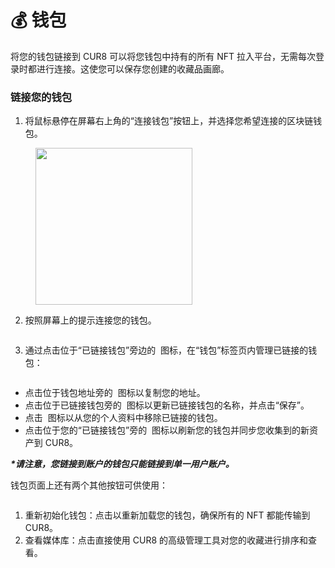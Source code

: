 # 💰 钱包

将您的钱包链接到 CUR8 可以将您钱包中持有的所有 NFT 拉入平台，无需每次登录时都进行连接。这使您可以保存您创建的收藏品画廊。

### 链接您的钱包

1. 将鼠标悬停在屏幕右上角的“连接钱包”按钮上，并选择您希望连接的区块链钱包。

<figure><img src="../../.gitbook/assets/Screenshot 2025-01-03 at 08.19.33.png" alt="" width="251"><figcaption></figcaption></figure>

2. 按照屏幕上的提示连接您的钱包。

<figure><img src="../../.gitbook/assets/Screenshot 2024-07-10 at 08.29.48.png" alt=""><figcaption></figcaption></figure>

3. 通过点击位于“已链接钱包”旁边的 <img src="../../.gitbook/assets/Screenshot 2024-04-11 at 11.50.54.png" alt="" data-size="line"> 图标，在“钱包”标签页内管理已链接的钱包：

<figure><img src="../../.gitbook/assets/Screenshot 2025-02-21 at 09.26.08.png" alt=""><figcaption></figcaption></figure>

* 点击位于钱包地址旁的 <img src="../../.gitbook/assets/Screenshot 2025-02-21 at 09.27.01.png" alt="" data-size="line"> 图标以复制您的地址。
* 点击位于已链接钱包旁的 <img src="../../.gitbook/assets/Screenshot 2024-04-11 at 11.50.54.png" alt="" data-size="line"> 图标以更新已链接钱包的名称，并点击“保存”。
* 点击 <img src="../../.gitbook/assets/Screenshot 2024-12-03 at 12.29.13.png" alt="" data-size="line"> 图标以从您的个人资料中移除已链接的钱包。
* 点击位于您的“已链接钱包”旁的 <img src="../../.gitbook/assets/Screenshot 2024-12-03 at 12.29.51.png" alt="" data-size="line"> 图标以刷新您的钱包并同步您收集到的新资产到 CUR8。

_**\*请注意，您链接到账户的钱包只能链接到单一用户账户。**_

钱包页面上还有两个其他按钮可供使用：

<figure><img src="../../.gitbook/assets/Screenshot 2025-02-21 at 09.28.03.png" alt=""><figcaption></figcaption></figure>

1. 重新初始化钱包：点击以重新加载您的钱包，确保所有的 NFT 都能传输到 CUR8。
2. 查看媒体库：点击直接使用 CUR8 的高级管理工具对您的收藏进行排序和查看。